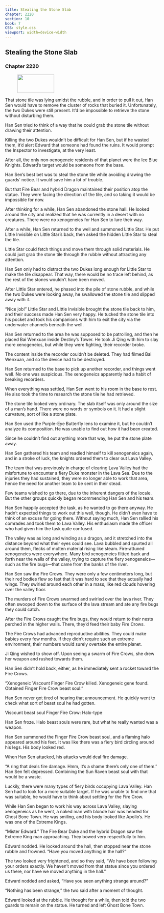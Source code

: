 ```yaml
---
title: Stealing the Stone Slab
chapter: 2220
section: 10
book: 7
CSS: style.css
viewport: width=device-width
---
```


## Stealing the Stone Slab

### Chapter 2220

<figure>
	<img src="../Images/gem.gif" alt="" id="gem" width="120" height="60" />
</figure>

That stone tile was lying amidst the rubble, and in order to pull it out, Han Sen would have to remove the cluster of rocks that buried it. Unfortunately, the two Dukes were still present. It’d be impossible to retrieve the stone without disturbing them.

Han Sen tried to think of a way that he could grab the stone tile without drawing their attention.

Killing the two Dukes wouldn’t be difficult for Han Sen, but if he wasted them, it’d alert Edward that someone had found the ruins. It would prompt the Inspector to investigate, at the very least.

After all, the only non-xenogeneic residents of that planet were the Ice Blue Knights. Edward’s target would be someone from the base.

Han Sen’s best bet was to steal the stone tile while avoiding drawing the guards’ notice. It would save him a lot of trouble.

But that Fire Bear and hybrid Dragon maintained their position atop the statue. They were facing the direction of the tile, and so taking it would be impossible for now.

After thinking for a while, Han Sen abandoned the stone hall. He looked around the city and realized that he was currently in a desert with no creatures. There were no xenogeneics for Han Sen to lure their way.

After a while, Han Sen returned to the well and summoned Little Star. He put Little Invisible on Little Star’s back, then asked the hidden Little Star to steal the tile.

Little Star could fetch things and move them through solid materials. He could just grab the stone tile through the rubble without attracting any attention.

Han Sen only had to distract the two Dukes long enough for Little Star to make the tile disappear. That way, there would be no trace left behind, as the rest of the stones wouldn’t have been moved.

After Little Star entered, he phased into the pile of stone rubble, and while the two Dukes were looking away, he swallowed the stone tile and slipped away with it.

“Nice job!” Little Star and Little Invisible brought the stone tile back to him, and their success made Han Sen very happy. He tucked the stone tile into his pocket and took his companions with him to exit the city via the underwater channels beneath the well.

Han Sen returned to the area he was supposed to be patrolling, and then he placed Bai Wenxuan inside Destiny’s Tower. He took Ji Qing with him to slay more xenogeneics, but while they were fighting, their recorder broke.

The content inside the recorder couldn’t be deleted. They had filmed Bai Wenxuan, and so the device had to be destroyed.

Han Sen returned to the base to pick up another recorder, and things went well. No one was suspicious. The xenogeneics apparently had a habit of breaking recorders.

When everything was settled, Han Sen went to his room in the base to rest. He also took the time to research the stone tile he had retrieved.

The stone tile looked very ordinary. The slab itself was only around the size of a man’s hand. There were no words or symbols on it. It had a slight curvature, sort of like a stone plate.

Han Sen used the Purple-Eye Butterfly lens to examine it, but he couldn’t analyze its composition. He was unable to find out how it had been created.

Since he couldn’t find out anything more that way, he put the stone plate away.

Han Sen gathered his team and readied himself to kill xenogeneics again, and in a stroke of luck, the knights ordered them to clear out Lava Valley.

The team that was previously in charge of clearing Lava Valley had the misfortune to encounter a fiery Duke monster in the Lava Sea. Due to the injuries they had sustained, they were no longer able to work that area, hence the need for another team to be sent in their stead.

Few teams wished to go there, due to the inherent dangers of the locale. But the other groups quickly began recommending Han Sen and his team.

Han Sen happily accepted the task, as he wanted to go there anyway. He hadn’t expected things to work out this well, though. He didn’t even have to think of an excuse for going there. Without saying much, Han Sen rallied his comrades and took them to Lava Valley. His enthusiasm made the officer who had given him the task quite confused.

The valley was as long and winding as a dragon, and it stretched into the distance beyond what their eyes could see. Lava bubbled and spurted all around them, flecks of molten material rising like steam. Fire-attuned xenogeneics were everywhere. Many bird xenogeneics flitted back and forth near the walls of the valley, trying to capture the fiery xenogeneics—such as the fire bugs—that came from the banks of the river.

Han Sen saw the Fire Crows. They were only a few centimeters long, but their red bodies flew so fast that it was hard to see that they actually had wings. They swirled around each other in a mass, like red clouds hovering over the valley floor.

The murders of Fire Crows swarmed and swirled over the lava river. They often swooped down to the surface of the lava stream and ate any fire bugs they could catch.

After the Fire Crows caught the fire bugs, they would return to their nests perched in the higher walls. There, they’d feed their baby Fire Crows.

The Fire Crows had advanced reproductive abilities. They could make babies every few months. If they didn’t require such an extreme environment, their numbers would surely overtake the entire planet.

Ji Qing wished to show off. Upon seeing a swarm of Fire Crows, she drew her weapon and rushed towards them.

Han Sen didn’t hold back, either, as he immediately sent a rocket toward the Fire Crows.

“Xenogeneic Viscount Finger Fire Crow killed. Xenogeneic gene found. Obtained Finger Fire Crow beast soul.”

Han Sen never got tired of hearing that announcement. He quickly went to check what sort of beast soul he had gotten.

Viscount beast soul Finger Fire Crow: Halo-type

Han Sen froze. Halo beast souls were rare, but what he really wanted was a weapon.

Han Sen summoned the Finger Fire Crow beast soul, and a flaming halo appeared around his feet. It was like there was a fiery bird circling around his legs. His body looked red.

When Han Sen attacked, his attacks would deal fire damage.

“A ring that deals fire damage. Hmm, it’s a shame there’s only one of them.” Han Sen felt depressed. Combining the Sun Raven beast soul with that would be a waste.

Luckily, there were many types of fiery birds occupying Lava Valley. Han Sen had to look for a more suitable target. If he was unable to find one that was suitable, he would have to think about settling for the Fire Crow.

While Han Sen began to work his way across Lava Valley, slaying xenogeneics as he went, a naked man with blonde hair was headed for Ghost Bone Town. He was smiling, and his body looked like Apollo’s. He was one of the Extreme Kings.

“Mister Edward.” The Fire Bear Duke and the hybrid Dragon saw the Extreme King man approaching. They bowed very respectfully to him.

Edward nodded. He looked around the hall, then stopped near the stone rubble and frowned. “Have you moved anything in the hall?”

The two looked very frightened, and so they said, “We have been following your orders exactly. We haven’t moved from that statue since you ordered us there, nor have we moved anything in the hall.”

Edward nodded and asked, “Have you seen anything strange around?”

“Nothing has been strange,” the two said after a moment of thought.

Edward looked at the rubble. He thought for a while, then told the two guards to remain on the statue. He turned and left Ghost Bone Town.